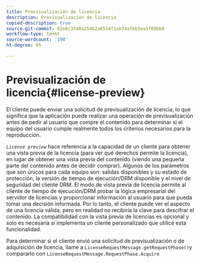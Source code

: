 ```yaml
---
title: Previsualización de licencia
description: Previsualización de licencia
copied-description: true
source-git-commit: 02ebc3548a254b2a6554f1ab34afbb3ea5f09bb8
workflow-type: tm+mt
source-wordcount: '198'
ht-degree: 0%

---
```


# Previsualización de licencia{#license-preview}

El cliente puede enviar una solicitud de previsualización de licencia, lo que significa que la aplicación puede realizar una operación de previsualización antes de pedir al usuario que compre el contenido para determinar si el equipo del usuario cumple realmente todos los criterios necesarios para la reproducción.

*`License preview`* hace referencia a la capacidad de un cliente para obtener una vista previa de la licencia (para ver qué derechos permite la licencia), en lugar de obtener una vista previa del contenido (viendo una pequeña parte del contenido antes de decidir comprar). Algunos de los parámetros que son únicos para cada equipo son: salidas disponibles y su estado de protección, la versión de tiempo de ejecución/DRM disponible y el nivel de seguridad del cliente DRM. El modo de vista previa de licencia permite al cliente de tiempo de ejecución/DRM probar la lógica empresarial del servidor de licencias y proporcionar información al usuario para que pueda tomar una decisión informada. Por lo tanto, el cliente puede ver el aspecto de una licencia válida, pero en realidad no recibiría la clave para descifrar el contenido. La compatibilidad con la vista previa de licencias es opcional y solo es necesaria si implementa un cliente personalizado que utilice esta funcionalidad.

Para determinar si el cliente envió una solicitud de previsualización o de adquisición de licencia, llame a `LicenseRequestMessage.getRequestPhase()`y compararlo con `LicenseRequestMessage.RequestPhase.Acquire`
